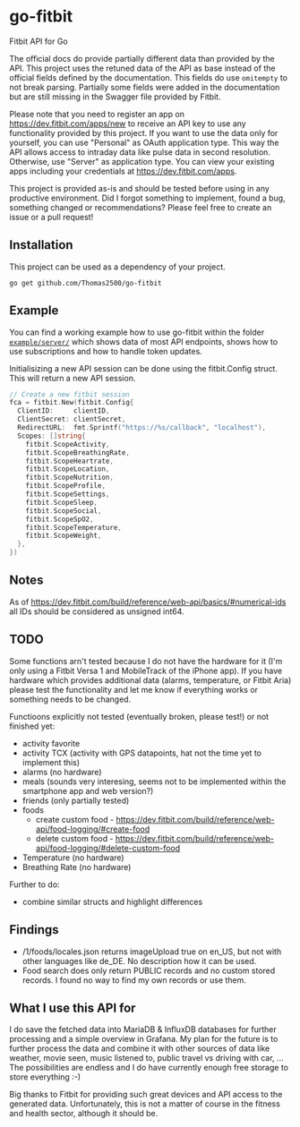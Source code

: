 # go-fitbit

Fitbit API for Go

The official docs do provide partially different data than provided by the API. This project uses the retuned data of the API as base instead of the official fields defined by the documentation. This fields do use `omitempty` to not break parsing.
Partially some fields were added in the documentation but are still missing in the Swagger file provided by Fitbit.

Please note that you need to register an app on https://dev.fitbit.com/apps/new to receive an API key to use any functionality provided by this project.
If you want to use the data only for yourself, you can use "Personal" as OAuth application type. This way the API allows access to intraday data like pulse data in second resolution. Otherwise, use "Server" as application type.
You can view your existing apps including your credentials at https://dev.fitbit.com/apps.

This project is provided as-is and should be tested before using in any productive environment.
Did I forgot something to implement, found a bug, something changed or recommendations? Please feel free to create an issue or a pull request!

## Installation

This project can be used as a dependency of your project.
```
go get github.com/Thomas2500/go-fitbit
```

## Example

You can find a working example how to use go-fitbit within the folder [`example/server/`](https://github.com/Thomas2500/go-fitbit/tree/master/example/server) which shows data of most API endpoints, shows how to use subscriptions and how to handle token updates.

Initialisizing a new API session can be done using the fitbit.Config struct. This will return a new API session.
```go
// Create a new fitbit session
fca = fitbit.New(fitbit.Config{
  ClientID:     clientID,
  ClientSecret: clientSecret,
  RedirectURL:  fmt.Sprintf("https://%s/callback", "localhost"),
  Scopes: []string{
    fitbit.ScopeActivity,
    fitbit.ScopeBreathingRate,
    fitbit.ScopeHeartrate,
    fitbit.ScopeLocation,
    fitbit.ScopeNutrition,
    fitbit.ScopeProfile,
    fitbit.ScopeSettings,
    fitbit.ScopeSleep,
    fitbit.ScopeSocial,
    fitbit.ScopeSpO2,
    fitbit.ScopeTemperature,
    fitbit.ScopeWeight,
  },
})
```

## Notes

As of https://dev.fitbit.com/build/reference/web-api/basics/#numerical-ids all IDs should be considered as unsigned int64.

## TODO

Some functions arn't tested because I do not have the hardware for it (I'm only using a Fitbit Versa 1 and MobileTrack of the iPhone app). If you have hardware which provides additional data (alarms, temperature, or Fitbit Aria) please test the functionality and let me know if everything works or something needs to be changed.

Functioons explicitly not tested (eventually broken, please test!) or not finished yet:
- activity favorite
- activity TCX (activity with GPS datapoints, hat not the time yet to implement this)
- alarms (no hardware)
- meals (sounds very interesing, seems not to be implemented within the smartphone app and web version?)
- friends (only partially tested)
- foods
  - create custom food - https://dev.fitbit.com/build/reference/web-api/food-logging/#create-food
  - delete custom food - https://dev.fitbit.com/build/reference/web-api/food-logging/#delete-custom-food
- Temperature (no hardware)
- Breathing Rate (no hardware)

Further to do:
- combine similar structs and highlight differences

## Findings
- /1/foods/locales.json returns imageUpload true on en_US, but not with other languages like de_DE. No description how it can be used.
- Food search does only return PUBLIC records and no custom stored records. I found no way to find my own records or use them.

## What I use this API for

I do save the fetched data into MariaDB & InfluxDB databases for further processing and a simple overview in Grafana.
My plan for the future is to further process the data and combine it with other sources of data like weather, movie seen, music listened to, public travel vs driving with car, ...
The possibilities are endless and I do have currently enough free storage to store everything :-)

Big thanks to Fitbit for providing such great devices and API access to the generated data. Unfortunately, this is not a matter of course in the fitness and health sector, although it should be.
